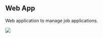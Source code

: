 ## Web App

Web application to manage job applications.

![](../../.github/assets/tracking-applications-demo.gif)